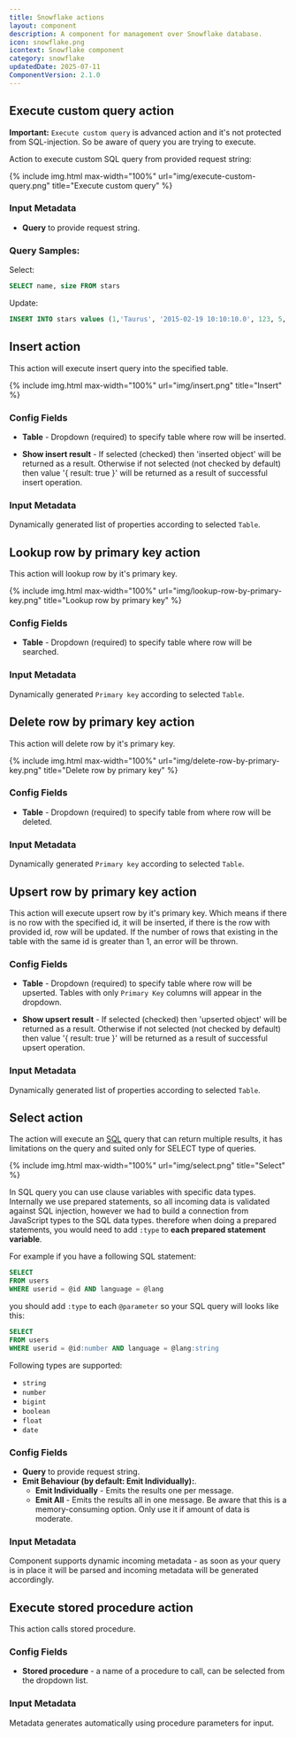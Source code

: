 ```yaml
---
title: Snowflake actions
layout: component
description: A component for management over Snowflake database.
icon: snowflake.png
icontext: Snowflake component
category: snowflake
updatedDate: 2025-07-11
ComponentVersion: 2.1.0
---
```


## Execute custom query action

**Important:** `Execute custom query` is advanced action and it's not protected from SQL-injection. So be aware of query you are trying to execute.

Action to execute custom SQL query from provided request string:

{% include img.html max-width="100%" url="img/execute-custom-query.png" title="Execute custom query" %}

### Input Metadata

* **Query** to provide request string.

### Query Samples:

Select:

```sql
SELECT name, size FROM stars
```

Update:

```sql
INSERT INTO stars values (1,'Taurus', '2015-02-19 10:10:10.0', 123, 5, 'true', '2015-02-19')
```

## Insert action

This action will execute insert query into the specified table.

{% include img.html max-width="100%" url="img/insert.png" title="Insert" %}

### Config Fields

* **Table** - Dropdown (required) to specify table where row will be inserted.

* **Show insert result** - If selected (checked) then 'inserted object' will be returned as a result. Otherwise if not selected (not checked by default) then value '{ result: true }' will be returned as a result of successful insert operation.

### Input Metadata

Dynamically generated list of properties according to selected `Table`.

## Lookup row by primary key action

This action will lookup row by it's primary key.

{% include img.html max-width="100%" url="img/lookup-row-by-primary-key.png" title="Lookup row by primary key" %}

### Config Fields

* **Table** - Dropdown (required) to specify table where row will be searched.

### Input Metadata

Dynamically generated `Primary key` according to selected `Table`.

## Delete row by primary key action

This action will delete row by it's primary key.

{% include img.html max-width="100%" url="img/delete-row-by-primary-key.png" title="Delete row by primary key" %}

### Config Fields

* **Table** - Dropdown (required) to specify table from where row will be deleted.

### Input Metadata

Dynamically generated `Primary key` according to selected `Table`.

## Upsert row by primary key action

This action will execute upsert row by it's primary key. Which means if there is no row with the specified id, it will be inserted, if there is the row with provided id, row will be updated. If the number of rows that existing in the table with the same id is greater than 1, an error will be thrown.

### Config Fields

* **Table** - Dropdown (required) to specify table where row will be upserted. Tables with only `Primary Key` columns will appear in the dropdown.

* **Show upsert result** - If selected (checked) then 'upserted object' will be returned as a result. Otherwise if not selected (not checked by default) then value '{ result: true }' will be returned as a result of successful upsert operation.

### Input Metadata

Dynamically generated list of properties according to selected `Table`.

## Select action

The action will execute an [SQL](https://en.wikipedia.org/wiki/SQL "SQL") query that can return multiple results, it has limitations on the query and suited only for SELECT type of queries.

{% include img.html max-width="100%" url="img/select.png" title="Select" %}

In SQL query you can use clause variables with specific data types.
Internally we use prepared statements, so all incoming data is validated against SQL injection, however we had to build a connection from JavaScript types to the SQL data types.
therefore when doing a prepared statements, you would need to add ``:type`` to **each prepared statement variable**.

For example if you have a following SQL statement:

```sql
SELECT
FROM users
WHERE userid = @id AND language = @lang
```

you should add ``:type`` to each ``@parameter`` so your SQL query will looks like this:

```sql
SELECT
FROM users
WHERE userid = @id:number AND language = @lang:string
```

Following types are supported:
 * ``string``
 * ``number``
 * ``bigint``
 * ``boolean``
 * ``float``
 * ``date``

### Config Fields

* **Query** to provide request string.
* **Emit Behaviour (by default: Emit Individually):**.
  * **Emit Individually** - Emits the results one per message.
  * **Emit All** - Emits the results all in one message. Be aware that this is a memory-consuming option. Only use it if amount of data is moderate.

### Input Metadata

Component supports dynamic incoming metadata - as soon as your query is in place it will be parsed and incoming metadata will be generated accordingly.

## Execute stored procedure action

This action calls stored procedure.

### Config Fields

* **Stored procedure** - a name of a procedure to call, can be selected from the dropdown list.

### Input Metadata

Metadata generates automatically using procedure parameters for input.
